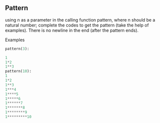 ## Pattern

using n as a parameter in the calling function pattern, where n should be a natural number; complete the codes to get
the pattern (take the help of examples). There is no newline in the end (after the pattern ends).

Examples

``` python
pattern(3):

1
1*2
1**3
pattern(10):
1
1*2
1**3
1***4
1****5
1*****6
1******7
1*******8
1********9
1*********10
```